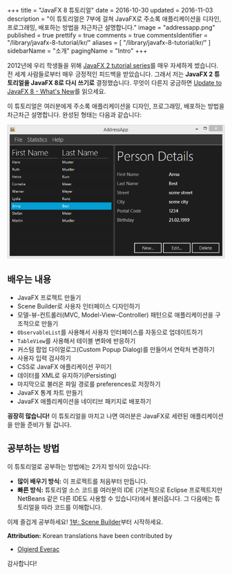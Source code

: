 +++
title = "JavaFX 8 튜토리얼"
date = 2016-10-30
updated = 2016-11-03
description = "이 튜토리얼은 7부에 걸쳐 JavaFX로 주소록 애플리케이션을 디자인, 프로그래밍, 배포하는 방법을 차근차근 설명합니다."
image = "addressapp.png"
published = true
prettify = true
comments = true
commentsIdentifier = "/library/javafx-8-tutorial/kr/"
aliases = [ 
  "/library/javafx-8-tutorial/kr/" 
]
sidebarName = "소개"
pagingName = "Intro"
+++

2012년에 우리 학생들을 위해 [JavaFX 2 tutorial series](/library/javafx-2-tutorial/)를 매우 자세하게 썼습니다. 전 세계 사람들로부터 매우 긍정적인 피드백을 받았습니다. 그래서 저는 **JavaFX 2 튜토리얼을 JavaFX 8로 다시 쓰기로** 결정했습니다. 무엇이 다른지 궁금하면 [Update to JavaFX 8 - What's New](/blog/update-to-javafx-8-whats-new/)를 읽으세요.

이 튜토리얼은 여러분에게 주소록 애플리케이션을 디자인, 프로그래밍, 배포하는 방법을 차근차근 설명합니다. 완성된 형태는 다음과 같습니다:

![Screenshot AddressApp](addressapp.png)


## 배우는 내용

* JavaFX 프로젝트 만들기
* Scene Builder로 사용자 인터페이스 디자인하기
* 모델-뷰-컨트롤러(MVC, Model-View-Controller) 패턴으로 애플리케이션을 구조적으로 만들기
* `ObservableList`를 사용해서 사용자 인터페이스를 자동으로 업데이트하기
* `TableView`를 사용해서 테이블 변화에 반응하기
* 커스텀 팝업 다이얼로그(Custom Popup Dialog)를 만들어서 연락처 변경하기
* 사용자 입력 검사하기
* CSS로 JavaFX 애플리케이션 꾸미기
* 데이터를 XML로 유지하기(Persisting)
* 마지막으로 불러온 파일 경로를 preferences로 저장하기
* JavaFX 통계 차트 만들기
* JavaFX 애플리케이션을 네이티브 패키지로 배포하기

**굉장히 많습니다!** 이 튜토리얼을 마치고 나면 여러분은 JavaFX로 세련된 애플리케이션을 만들 준비가 될 겁니다.


## 공부하는 방법

이 튜토리얼로 공부하는 방법에는 2가지 방식이 있습니다:

* **많이 배우기 방식:** 이 프로젝트를 처음부터 만듭니다.
* **빠른 방식:** 튜토리얼 소스 코드를 여러분의 IDE (기본적으로 Eclipse 프로젝트지만 NetBeans 같은 다른 IDE도 사용할 수 있습니다)에서 불러옵니다. 그 다음에는 튜토리얼을 따라 코드를 이해합니다.

이제 즐겁게 공부하세요! [1부: Scene Builder](/kr/library/javafx-tutorial/part1/)부터 시작하세요.


<div class="alert alert-success">
  <strong><i class="fa fa-trophy"></i> Attribution:</strong> Korean translations have been contributed by
  <ul>
    <li><a href="https://github.com/olgi3rd" class="alert-link">Olgierd Everac</a></li>
  </ul>
  감사합니다!
</div>

